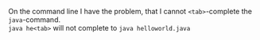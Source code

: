 On the command line I have the problem, that I cannot `<tab>`-complete the `java`-command.\
`java he<tab>` will not complete to `java helloworld.java`
